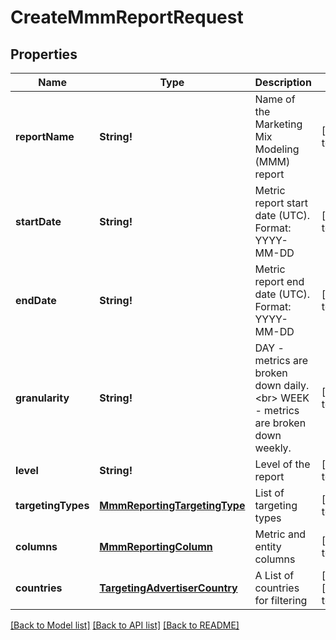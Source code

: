 # CreateMmmReportRequest

## Properties
Name | Type | Description | Notes
------------ | ------------- | ------------- | -------------
**reportName** | **String!** | Name of the Marketing Mix Modeling (MMM) report | [default to null]
**startDate** | **String!** | Metric report start date (UTC). Format: YYYY-MM-DD | [default to null]
**endDate** | **String!** | Metric report end date (UTC). Format: YYYY-MM-DD | [default to null]
**granularity** | **String!** | DAY - metrics are broken down daily.&lt;br&gt; WEEK - metrics are broken down weekly. | [default to null]
**level** | **String!** | Level of the report | [default to null]
**targetingTypes** | [**MmmReportingTargetingType**](MMMReportingTargetingType.md) | List of targeting types | [default to null]
**columns** | [**MmmReportingColumn**](MMMReportingColumn.md) | Metric and entity columns | [default to null]
**countries** | [**TargetingAdvertiserCountry**](TargetingAdvertiserCountry.md) | A List of countries for filtering | [optional] [default to null]

[[Back to Model list]](../README.md#documentation-for-models) [[Back to API list]](../README.md#documentation-for-api-endpoints) [[Back to README]](../README.md)



